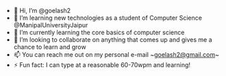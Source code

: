 - 👋 Hi, I’m @goelash2
- 👀 I’m learning new technologies as a student of Computer Science @ManipalUniversityJaipur
- 🌱 I’m currently learning the core basics of computer science
- 💞️ I’m looking to collaborate on anything that comes up and gives me a chance to learn and grow
- 📫 You can reach me out on my personal e-mail ~goelash2@gmail.com~
- ⚡ Fun fact: I can type at a reasonable 60-70wpm and learning!

<!---
goelash2/goelash2 is a ✨ special ✨ repository because its `README.md` (this file) appears on your GitHub profile.
You can click the Preview link to take a look at your changes.
--->
